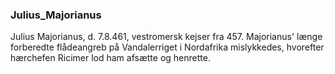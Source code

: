 ### Julius_Majorianus


Julius Majorianus, d. 7.8.461, vestromersk kejser fra 457. Majorianus' længe forberedte flådeangreb på Vandalerriget i Nordafrika mislykkedes, hvorefter hærchefen Ricimer lod ham afsætte og henrette.